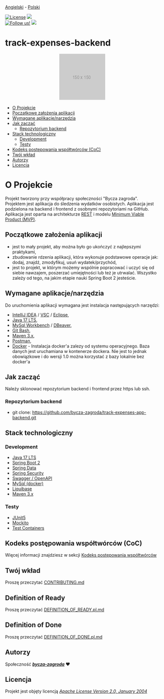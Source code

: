 [Angielski](README.md) - [<ins>Polski</ins>](README.pl.md)

[![License](https://img.shields.io/badge/Licencja-Apache%202.0-blue.svg)](docs/LICENSE)
[![](https://img.shields.io/github/workflow/status/bycza-zagroda/track-expenses-app-backend/run_tests.yml/develop)](https://github.com/bycza-zagroda/track-expenses-app-backend/actions)
<br>
[![Follow us!](https://img.shields.io/badge/FB-Bycza%20Zagroda-blue)](https://www.facebook.com/groups/byczazagroda/about/)
[![](https://img.shields.io/discord/787788929898250260?logoColor=%237289da)](https://discord.gg/5xmrnugs)

# track-expenses-backend

<div align="center">
  <img src="docs/images/placeholder-150.png" alt="Logo aplikacji track-expenses-backend" />
</div>

* [O Projekcie](#o-projekcie)
* [Początkowe założenia aplikacji](#pocztkowe-zaoenia-aplikacji)
* [Wymagane aplikacje/narzędzia](#wymagane-aplikacje-narzedzia)
* [Jak zacząć](#jak-zaczacz)
  - [Repozytorium backend](#repozytorium-backend)
* [Stack technologiczny](#stack-technologiczny)
  - [Development](#development)
  - [Testy](#testy)
* [Kodeks postępowania współtwórców (CoC)](#kodeks-postpowania-wsptwrcw-coc)
* [Twój wkład](#twj-wkad)
* [Autorzy](#autorzy)
* [Licencja](#licencja)

# O Projekcie
Projekt tworzony przy współpracy społeczności "Bycza zagroda".
Projektem jest aplikacja do śledzenia wydatków osobistych. Aplikacja jest podzielona na
backend i frontend z osobnymi repozytoriami na GitHub. Aplikacja jest oparta na architekturze [REST](https://en.wikipedia.org/wiki/Representational_state_transfer)
i modelu [Minimum Viable Product (MVP)](https://en.wikipedia.org/wiki/Minimum_viable_product).

## Początkowe założenia aplikacji
- jest to mały projekt, aby można było go ukończyć z najlepszymi praktykami,
- zbudowanie rdzenia aplikacji, która wykonuje podstawowe operacje jak: dodaj, znajdź, zmodyfikuj, usuń wydatek/przychód,
- jest to projekt, w którym możemy wspólnie popracować i uczyć się od siebie nawzajem, poszerzać umiejętności lub
  też je utrwalać. Wszystko zależy od tego, na jakim etapie nauki Spring Boot 2 jesteście.

## Wymagane aplikacje/narzędzia
Do uruchomienia aplikacji wymagana jest instalacja następujących narzędzi:
- [IntelliJ IDEA](https://www.jetbrains.com/idea/) / [VSC](https://code.visualstudio.com/) / [Eclipse](https://www.eclipse.org/),
- [Java 17 LTS](https://openjdk.org/projects/jdk/17/),
- [MySql Workbench](https://www.mysql.com/products/workbench/) / [DBeaver](https://dbeaver.io/),
- [Git Bash](https://git-scm.com/downloads),
- [Maven 3.x](https://maven.apache.org/download.cgi),
- [Postman](https://www.postman.com/),
- [Docker](https://docs.docker.com/get-docker/) - Instalacja docker'a zalezy od systemu operacyjnego.
  Baza danych jest uruchamiana w kontenerze dockera. Nie jest to jednak obowiązkowe i do wersji 1.0 można 
  korzystać z bazy lokalnie
  bez docker'a

## Jak zacząć
Należy sklonować repozytorium backend i frontend przez https lub ssh.

### Repozytorium backend
- git clone: https://github.com/bycza-zagroda/track-expenses-app-backend.git

## Stack technologiczny

### Development
- [Java 17 LTS](https://openjdk.org/projects/jdk/17/)
- [Spring Boot 2](https://spring.io/projects/spring-boot)
- [Spring Data](https://spring.io/projects/spring-data)
- [Spring Security](https://spring.io/projects/spring-security)
- [Swagger / OpenAPI](https://swagger.io/specification/)
- [MySql (docker)](https://www.mysql.com/)
- [Liquibase](https://www.liquibase.org/)
- [Maven 3.x](https://maven.apache.org/)

### Testy
- [JUnit5](https://junit.org/junit5/)
- [Mockito](https://site.mockito.org/)
- [Test Containers](https://www.testcontainers.org/)

## Kodeks postępowania współtwórców (CoC)
Więcej informacji znajdziesz w sekcji [Kodeks postępowania współtwórców](docs/CODE_OF_CONDUCT.pl.md)

## Twój wkład
Proszę przeczytać [CONTRIBUTING.md](docs/CONTRIBUTING.md)

## Definition of Ready
Proszę przeczytać [DEFINITION_OF_READY.pl.md](docs/definition/DEFINITION_OF_READY.pl.md)

## Definition of Done
Proszę przeczytać [DEFINITION_OF_DONE.pl.md](docs/definition/DEFINITION_OF_DONE.pl.md)

## Autorzy
Społeczność [**_bycza-zagroda_**](https://github.com/orgs/bycza-zagroda/people) ❤

## Licencja
Projekt jest objęty licencją [_Apache License Version 2.0, January 2004_](docs/LICENSE)
